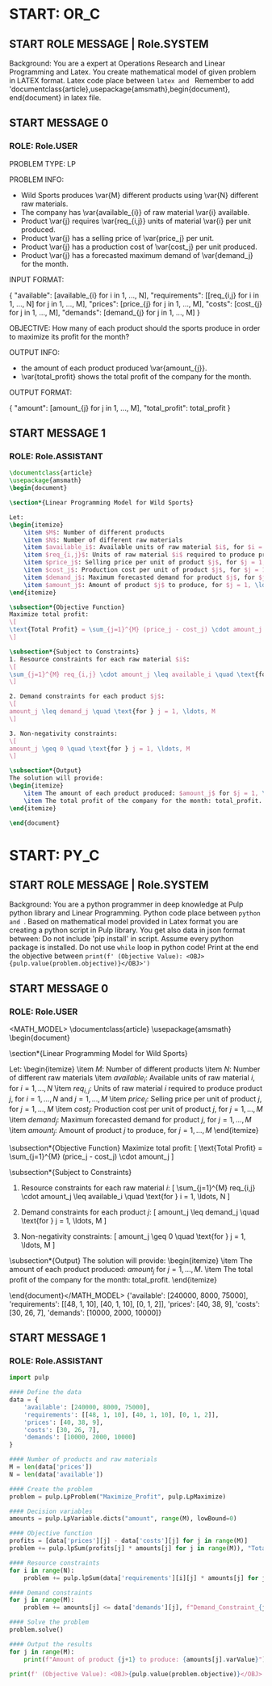 # START: OR_C 
## START ROLE MESSAGE | Role.SYSTEM 
Background: You are a expert at Operations Research and Linear Programming and Latex. You create mathematical model of given problem in LATEX format. Latex code place between ```latex and ``` Remember to add 'documentclass{article},usepackage{amsmath},begin{document}, end{document} in latex file. 
## START MESSAGE 0 
### ROLE: Role.USER
<DESCRIPTION>
PROBLEM TYPE: LP

PROBLEM INFO:

- Wild Sports produces \var{M} different products using \var{N} different raw materials.
- The company has \var{available_{i}} of raw material \var{i} available.
- Product \var{j} requires \var{req_{i,j}} units of material \var{i} per unit produced.
- Product \var{j} has a selling price of \var{price_j} per unit.
- Product \var{j} has a production cost of \var{cost_j} per unit produced.
- Product \var{j} has a forecasted maximum demand of \var{demand_j} for the month.

INPUT FORMAT: 

{
    "available": [available_{i} for i in 1, ..., N],
    "requirements": [[req_{i,j} for i in 1, ..., N] for j in 1, ..., M],
    "prices": [price_{j} for j in 1, ..., M],
    "costs": [cost_{j} for j in 1, ..., M],
    "demands": [demand_{j} for j in 1, ..., M]
}

OBJECTIVE: How many of each product should the sports produce in order to maximize its profit for the month?

OUTPUT INFO:

- the amount of each product produced \var{amount_{j}}.
- \var{total_profit} shows the total profit of the company for the month.

OUTPUT FORMAT:

{
    "amount": [amount_{j} for j in 1, ..., M],
    "total_profit": total_profit
}

</DESCRIPTION>


## START MESSAGE 1 
### ROLE: Role.ASSISTANT
```latex
\documentclass{article}
\usepackage{amsmath}
\begin{document}

\section*{Linear Programming Model for Wild Sports}

Let:
\begin{itemize}
    \item $M$: Number of different products
    \item $N$: Number of different raw materials
    \item $available_i$: Available units of raw material $i$, for $i = 1, \ldots, N$
    \item $req_{i,j}$: Units of raw material $i$ required to produce product $j$, for $i = 1, \ldots, N$ and $j = 1, \ldots, M$
    \item $price_j$: Selling price per unit of product $j$, for $j = 1, \ldots, M$
    \item $cost_j$: Production cost per unit of product $j$, for $j = 1, \ldots, M$
    \item $demand_j$: Maximum forecasted demand for product $j$, for $j = 1, \ldots, M$
    \item $amount_j$: Amount of product $j$ to produce, for $j = 1, \ldots, M$
\end{itemize}

\subsection*{Objective Function}
Maximize total profit:
\[
\text{Total Profit} = \sum_{j=1}^{M} (price_j - cost_j) \cdot amount_j
\]

\subsection*{Subject to Constraints}
1. Resource constraints for each raw material $i$:
\[
\sum_{j=1}^{M} req_{i,j} \cdot amount_j \leq available_i \quad \text{for } i = 1, \ldots, N
\]

2. Demand constraints for each product $j$:
\[
amount_j \leq demand_j \quad \text{for } j = 1, \ldots, M
\]

3. Non-negativity constraints:
\[
amount_j \geq 0 \quad \text{for } j = 1, \ldots, M
\]

\subsection*{Output}
The solution will provide:
\begin{itemize}
    \item The amount of each product produced: $amount_j$ for $j = 1, \ldots, M$.
    \item The total profit of the company for the month: total_profit.
\end{itemize}

\end{document}
```

# START: PY_C 
## START ROLE MESSAGE | Role.SYSTEM 
Background: You are a python programmer in deep knowledge at Pulp python library and Linear Programming. Python code place between ```python and ```. Based on mathematical model provided in Latex format you are creating a python script in Pulp library. You get also data in json format between: <DATA></DATA> Do not include 'pip install' in script. Assume every python package is installed. Do not use `while` loop in python code! Print at the end the objective between <OBJ></OBJ> `print(f' (Objective Value): <OBJ>{pulp.value(problem.objective)}</OBJ>')` 
## START MESSAGE 0 
### ROLE: Role.USER
<MATH_MODEL>
\documentclass{article}
\usepackage{amsmath}
\begin{document}

\section*{Linear Programming Model for Wild Sports}

Let:
\begin{itemize}
    \item $M$: Number of different products
    \item $N$: Number of different raw materials
    \item $available_i$: Available units of raw material $i$, for $i = 1, \ldots, N$
    \item $req_{i,j}$: Units of raw material $i$ required to produce product $j$, for $i = 1, \ldots, N$ and $j = 1, \ldots, M$
    \item $price_j$: Selling price per unit of product $j$, for $j = 1, \ldots, M$
    \item $cost_j$: Production cost per unit of product $j$, for $j = 1, \ldots, M$
    \item $demand_j$: Maximum forecasted demand for product $j$, for $j = 1, \ldots, M$
    \item $amount_j$: Amount of product $j$ to produce, for $j = 1, \ldots, M$
\end{itemize}

\subsection*{Objective Function}
Maximize total profit:
\[
\text{Total Profit} = \sum_{j=1}^{M} (price_j - cost_j) \cdot amount_j
\]

\subsection*{Subject to Constraints}
1. Resource constraints for each raw material $i$:
\[
\sum_{j=1}^{M} req_{i,j} \cdot amount_j \leq available_i \quad \text{for } i = 1, \ldots, N
\]

2. Demand constraints for each product $j$:
\[
amount_j \leq demand_j \quad \text{for } j = 1, \ldots, M
\]

3. Non-negativity constraints:
\[
amount_j \geq 0 \quad \text{for } j = 1, \ldots, M
\]

\subsection*{Output}
The solution will provide:
\begin{itemize}
    \item The amount of each product produced: $amount_j$ for $j = 1, \ldots, M$.
    \item The total profit of the company for the month: total_profit.
\end{itemize}

\end{document}</MATH_MODEL>
<DATA>
{'available': [240000, 8000, 75000], 'requirements': [[48, 1, 10], [40, 1, 10], [0, 1, 2]], 'prices': [40, 38, 9], 'costs': [30, 26, 7], 'demands': [10000, 2000, 10000]}</DATA>


## START MESSAGE 1 
### ROLE: Role.ASSISTANT
```python
import pulp

#### Define the data
data = {
    'available': [240000, 8000, 75000],
    'requirements': [[48, 1, 10], [40, 1, 10], [0, 1, 2]],
    'prices': [40, 38, 9],
    'costs': [30, 26, 7],
    'demands': [10000, 2000, 10000]
}

#### Number of products and raw materials
M = len(data['prices'])
N = len(data['available'])

#### Create the problem
problem = pulp.LpProblem("Maximize_Profit", pulp.LpMaximize)

#### Decision variables
amounts = pulp.LpVariable.dicts("amount", range(M), lowBound=0)

#### Objective function
profits = [data['prices'][j] - data['costs'][j] for j in range(M)]
problem += pulp.lpSum(profits[j] * amounts[j] for j in range(M)), "Total_Profit"

#### Resource constraints
for i in range(N):
    problem += pulp.lpSum(data['requirements'][i][j] * amounts[j] for j in range(M)) <= data['available'][i], f"Resource_Constraint_{i+1}"

#### Demand constraints
for j in range(M):
    problem += amounts[j] <= data['demands'][j], f"Demand_Constraint_{j+1}"

#### Solve the problem
problem.solve()

#### Output the results
for j in range(M):
    print(f"Amount of product {j+1} to produce: {amounts[j].varValue}")

print(f' (Objective Value): <OBJ>{pulp.value(problem.objective)}</OBJ>')
```


